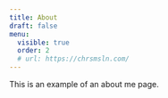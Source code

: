 ```yaml
---
title: About
draft: false
menu:
  visible: true
  order: 2
  # url: https://chrsmsln.com/
---
```


This is an example of an about me page.
